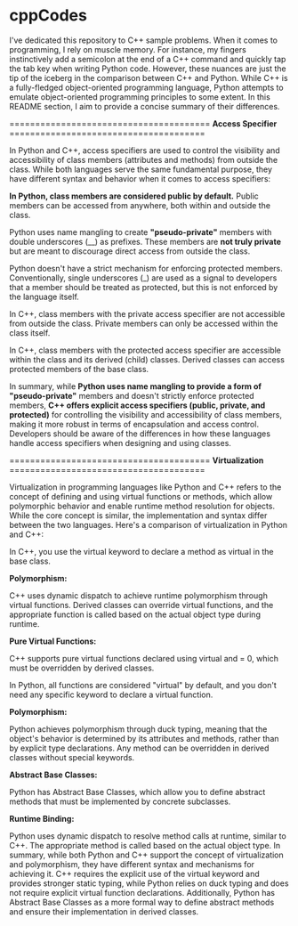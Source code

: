 # cppCodes
I've dedicated this repository to C++ sample problems. When it comes to programming, I rely on muscle memory. For instance, my fingers instinctively add a semicolon at the end of a C++ command and quickly tap the tab key when writing Python code. However, these nuances are just the tip of the iceberg in the comparison between C++ and Python. While C++ is a fully-fledged object-oriented programming language, Python attempts to emulate object-oriented programming principles to some extent. In this README section, I aim to provide a concise summary of their differences.

======================================= **Access Specifier** ======================================

In Python and C++, access specifiers are used to control the visibility and accessibility of class members (attributes and methods) from outside the class. While both languages serve the same fundamental purpose, they have different syntax and behavior when it comes to access specifiers:


**In Python, class members are considered public by default.**
Public members can be accessed from anywhere, both within and outside the class.


Python uses name mangling to create **"pseudo-private"** members with double underscores (__) as prefixes.
These members are **not truly private** but are meant to discourage direct access from outside the class.


Python doesn't have a strict mechanism for enforcing protected members.
Conventionally, single underscores (_) are used as a signal to developers that a member should be treated as protected, but this is not enforced by the language itself.


In C++, class members with the private access specifier are not accessible from outside the class.
Private members can only be accessed within the class itself.


In C++, class members with the protected access specifier are accessible within the class and its derived (child) classes.
Derived classes can access protected members of the base class.

In summary, while **Python uses name mangling to provide a form of "pseudo-private"** members and doesn't strictly enforce protected members, **C++ offers explicit access specifiers (public, private, and protected)** for controlling the visibility and accessibility of class members, making it more robust in terms of encapsulation and access control. Developers should be aware of the differences in how these languages handle access specifiers when designing and using classes.


======================================= **Virtualization** ======================================

Virtualization in programming languages like Python and C++ refers to the concept of defining and using virtual functions or methods, which allow polymorphic behavior and enable runtime method resolution for objects. While the core concept is similar, the implementation and syntax differ between the two languages. Here's a comparison of virtualization in Python and C++:

In C++, you use the virtual keyword to declare a method as virtual in the base class.

**Polymorphism:**

C++ uses dynamic dispatch to achieve runtime polymorphism through virtual functions.
Derived classes can override virtual functions, and the appropriate function is called based on the actual object type during runtime.

**Pure Virtual Functions:**

C++ supports pure virtual functions declared using virtual and = 0, which must be overridden by derived classes.


In Python, all functions are considered "virtual" by default, and you don't need any specific keyword to declare a virtual function.

**Polymorphism:**

Python achieves polymorphism through duck typing, meaning that the object's behavior is determined by its attributes and methods, rather than by explicit type declarations.
Any method can be overridden in derived classes without special keywords.

**Abstract Base Classes:**

Python has Abstract Base Classes, which allow you to define abstract methods that must be implemented by concrete subclasses.

**Runtime Binding:**

Python uses dynamic dispatch to resolve method calls at runtime, similar to C++. The appropriate method is called based on the actual object type.
In summary, while both Python and C++ support the concept of virtualization and polymorphism, they have different syntax and mechanisms for achieving it. C++ requires the explicit use of the virtual keyword and provides stronger static typing, while Python relies on duck typing and does not require explicit virtual function declarations. Additionally, Python has Abstract Base Classes as a more formal way to define abstract methods and ensure their implementation in derived classes.
